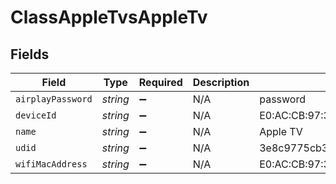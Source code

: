 # ClassAppleTvsAppleTv


## Fields

| Field                                    | Type                                     | Required                                 | Description                              | Example                                  |
| ---------------------------------------- | ---------------------------------------- | ---------------------------------------- | ---------------------------------------- | ---------------------------------------- |
| `airplayPassword`                        | *string*                                 | :heavy_minus_sign:                       | N/A                                      | password                                 |
| `deviceId`                               | *string*                                 | :heavy_minus_sign:                       | N/A                                      | E0:AC:CB:97:36:g5                        |
| `name`                                   | *string*                                 | :heavy_minus_sign:                       | N/A                                      | Apple TV                                 |
| `udid`                                   | *string*                                 | :heavy_minus_sign:                       | N/A                                      | 3e8c9775cb3302ed9e645adf632cfa533adc3aa8 |
| `wifiMacAddress`                         | *string*                                 | :heavy_minus_sign:                       | N/A                                      | E0:AC:CB:97:36:G4                        |